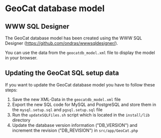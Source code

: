 # GeoCat database model
## WWW SQL Designer

The GeoCat database model has been created using the WWW SQL Designer (https://github.com/ondras/wwwsqldesigner/).

You can use the data from the `geocatdb_model.xml` file to display the model in your browser.

## Updating the GeoCat SQL setup data

If you want to update the GeoCat database model you have to follow these steps:

1. Save the new XML-Data in the `geocatdb_model.xml` file
1. Export the new SQL code for MySQL and PostgreSQL and store them in the `mysql.setup.sql` and `pgsql.setup.sql` file
1. Run the `updateSQLFiles.sh` script which is located in the `install/lib` directory
1. Update the database version information ("DB_VERSION") and increment the revision ("DB_REVISION") in `src/app/GeoCat.php`
